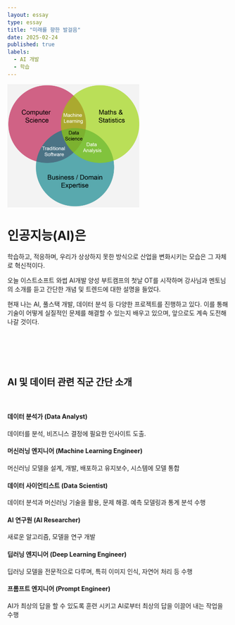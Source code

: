 ```yaml
---
layout: essay
type: essay
title: "미래를 향한 발걸음"
date: 2025-02-24
published: true
labels:
  - AI 개발
  - 학습
---
```


<img width="300px" class="rounded float-start pe-4" src="../img/stepping/datascience.png">

# 인공지능(AI)은
 학습하고, 적응하며, 우리가 상상하지 못한 방식으로 산업을 변화시키는 모습은 그 자체로 혁신적이다. 

오늘 이스트소프트 와썹 AI개발 양성 부트캠프의 첫날 OT를 시작하며
강사님과 멘토님의 소개를 듣고 간단한 개념 및 트렌드에 대한 설명을 들었다.

현재 나는 AI, 풀스택 개발, 데이터 분석 등 다양한 프로젝트를 진행하고 있다.
이를 통해 기술이 어떻게 실질적인 문제를 해결할 수 있는지 배우고 있으며, 앞으로도 계속 도전해 나갈 것이다.

<br/><br/><br/><br/>

## AI 및 데이터 관련 직군 간단 소개
<br/>

#### 데이터 분석가 (Data Analyst)
데이터를 분석, 비즈니스 결정에 필요한 인사이트 도출.
<br/>

#### 머신러닝 엔지니어 (Machine Learning Engineer)
머신러닝 모델을 설계, 개발, 배포하고 유지보수, 시스템에 모델 통합
<br/>

#### 데이터 사이언티스트 (Data Scientist)
데이터 분석과 머신러닝 기술을 활용, 문제 해결. 예측 모델링과 통계 분석 수행
<br/>

#### AI 연구원 (AI Researcher)
새로운 알고리즘, 모델을 연구 개발
<br/>

#### 딥러닝 엔지니어 (Deep Learning Engineer)
딥러닝 모델을 전문적으로 다루며, 특히 이미지 인식, 자연어 처리 등 수행
<br/>

#### 프롬프트 엔지니어 (Prompt Engineer)
AI가 최상의 답을 할 수 있도록 훈련 시키고 AI로부터 최상의 답을 이끌어 내는 작업을 수행
